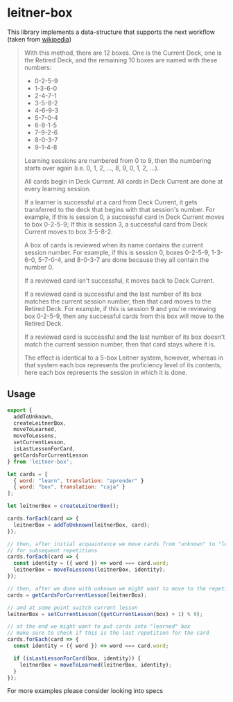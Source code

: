 # leitner-box

This library implements a data-structure that supports the next workflow (taken from [wikipedia](https://en.wikipedia.org/wiki/Leitner_system))

> With this method, there are 12 boxes. One is the Current Deck, one is the Retired Deck, and the remaining 10 boxes are named with these numbers:
> 
> * 0-2-5-9
> * 1-3-6-0
> * 2-4-7-1
> * 3-5-8-2
> * 4-6-9-3
> * 5-7-0-4
> * 6-8-1-5
> * 7-9-2-6
> * 8-0-3-7
> * 9-1-4-8
> 
> Learning sessions are numbered from 0 to 9, then the numbering starts over again (i.e. 0, 1, 2, ..., 8, 9, 0, 1, 2, ...).
> 
> All cards begin in Deck Current. All cards in Deck Current are done at every learning session.
> 
> If a learner is successful at a card from Deck Current, it gets transferred to the deck that begins with that session's number. For example, if this is session 0, a successful card in Deck Current moves to box 0-2-5-9; If this is session 3, a successful card from Deck Current moves to box 3-5-8-2.
> 
> A box of cards is reviewed when its name contains the current session number. For example, if this is session 0, boxes 0-2-5-9, 1-3-6-0, 5-7-0-4, and 8-0-3-7 are done because they all contain the number 0.
> 
> If a reviewed card isn't successful, it moves back to Deck Current.
> 
> If a reviewed card is successful and the last number of its box matches the current session number, then that card moves to the Retired Deck. For example, if this is session 9 and you're reviewing box 0-2-5-9, then any successful cards from this box will move to the Retired Deck.
> 
> If a reviewed card is successful and the last number of its box doesn't match the current session number, then that card stays where it is.
> 
> The effect is identical to a 5-box Leitner system, however, whereas in that system each box represents the proficiency level of its contents, here each box represents the session in which it is done.

## Usage

```js
export {
  addToUnknown,
  createLeitnerBox,
  moveToLearned,
  moveToLessons,
  setCurrentLesson,
  isLastLessonForCard,
  getCardsForCurrentLesson
} from 'leitner-box';

let cards = [
  { word: "learn", translation: "aprender" }
  { word: "box", translation: "caja" }
];

let leitnerBox = createLeitnerBox();

cards.forEach(card => {
  leitnerBox = addToUnknown(leitnerBox, card);
});

// then, after initial acquaintance we move cards from "unknown" to "lessons"
// for subsequent repetitions
cards.forEach(card => {
  const identity = ({ word }) => word === card.word;
  leitnerBox = moveToLessons(leitnerBox, identity);
});

// then, after we done with unknown we might want to move to the repetition
cards = getCardsForCurrentLesson(leitnerBox);

// and at some point switch current lesson
leitnerBox = setCurrentLesson((getCurrentLesson(box) + 1) % 9);

// at the end we might want to put cards into "learned" box
// make sure to check if this is the last repetition for the card
cards.forEach(card => {
  const identity = ({ word }) => word === card.word;

  if (isLastLessonForCard(box, identity)) {
    leitnerBox = moveToLearned(leitnerBox, identity);
  }
});
```

For more examples please consider looking into specs
